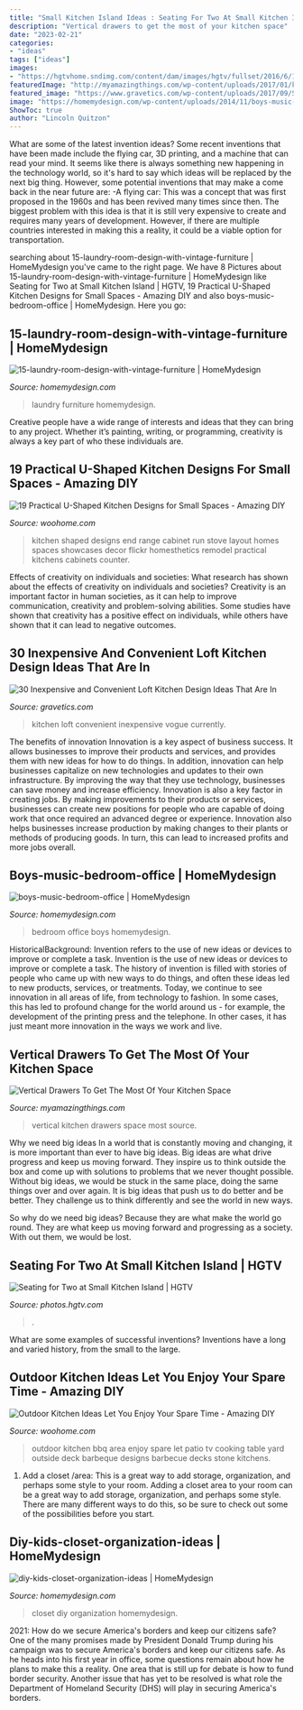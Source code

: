 ```yaml
---
title: "Small Kitchen Island Ideas : Seating For Two At Small Kitchen Island"
description: "Vertical drawers to get the most of your kitchen space"
date: "2023-02-21"
categories:
- "ideas"
tags: ["ideas"]
images:
- "https://hgtvhome.sndimg.com/content/dam/images/hgtv/fullset/2016/6/16/1/FOD16_Lauren-Levant-Bland_Wood-Kitchen_7.jpg.rend.hgtvcom.616.924.suffix/1466108048405.jpeg"
featuredImage: "http://myamazingthings.com/wp-content/uploads/2017/01/knives.jpg"
featured_image: "https://www.gravetics.com/wp-content/uploads/2017/09/Small-loft-kitchen-ideas.jpg"
image: "https://homemydesign.com/wp-content/uploads/2014/11/boys-music-bedroom-office.jpg"
ShowToc: true
author: "Lincoln Quitzon"
---
```



What are some of the latest invention ideas?
Some recent inventions that have been made include the flying car, 3D printing, and a machine that can read your mind. It seems like there is always something new happening in the technology world, so it's hard to say which ideas will be replaced by the next big thing. However, some potential inventions that may make a come back in the near future are: 
-A flying car: This was a concept that was first proposed in the 1960s and has been revived many times since then. The biggest problem with this idea is that it is still very expensive to create and requires many years of development. However, if there are multiple countries interested in making this a reality, it could be a viable option for transportation.

	

		
searching about 15-laundry-room-design-with-vintage-furniture | HomeMydesign you've came to the right page. We have 8 Pictures about 15-laundry-room-design-with-vintage-furniture | HomeMydesign like Seating for Two at Small Kitchen Island | HGTV, 19 Practical U-Shaped Kitchen Designs for Small Spaces - Amazing DIY and also boys-music-bedroom-office | HomeMydesign. Here you go:
		
    
## 15-laundry-room-design-with-vintage-furniture | HomeMydesign

<img loading=lazy src="https://homemydesign.com/wp-content/uploads/2013/02/15-laundry-room-design-with-vintage-furniture.jpg" onerror="this.onerror=null;this.src='https://tse2.mm.bing.net/th?id=OIP.2GiR4-DKOs-y2HNhh3JhigHaK7&amp;pid=15.1';" alt="15-laundry-room-design-with-vintage-furniture | HomeMydesign">

_Source: homemydesign.com_

>laundry furniture homemydesign. 

	

Creative people have a wide range of interests and ideas that they can bring to any project. Whether it’s painting, writing, or programming, creativity is always a key part of who these individuals are.

    
## 19 Practical U-Shaped Kitchen Designs For Small Spaces - Amazing DIY

<img loading=lazy src="http://www.woohome.com/wp-content/uploads/2016/01/u-shaped-kitchen-18.jpg" onerror="this.onerror=null;this.src='https://tse4.mm.bing.net/th?id=OIP.QYkMI4_LsQuTfKKNokwYRQHaKj&amp;pid=15.1';" alt="19 Practical U-Shaped Kitchen Designs for Small Spaces - Amazing DIY">

_Source: woohome.com_

>kitchen shaped designs end range cabinet run stove layout homes spaces showcases decor flickr homesthetics remodel practical kitchens cabinets counter. 

	

Effects of creativity on individuals and societies: What research has shown about the effects of creativity on individuals and societies?
Creativity is an important factor in human societies, as it can help to improve communication, creativity and problem-solving abilities. Some studies have shown that creativity has a positive effect on individuals, while others have shown that it can lead to negative outcomes.

    
## 30 Inexpensive And Convenient Loft Kitchen Design Ideas That Are In

<img loading=lazy src="https://www.gravetics.com/wp-content/uploads/2017/09/Small-loft-kitchen-ideas.jpg" onerror="this.onerror=null;this.src='https://tse3.mm.bing.net/th?id=OIP.LOcxtmvvAZzI8j4mC7fF8QHaJ3&amp;pid=15.1';" alt="30 Inexpensive and Convenient Loft Kitchen Design Ideas That Are In">

_Source: gravetics.com_

>kitchen loft convenient inexpensive vogue currently. 

	

The benefits of innovation
Innovation is a key aspect of business success. It allows businesses to improve their products and services, and provides them with new ideas for how to do things. In addition, innovation can help businesses capitalize on new technologies and updates to their own infrastructure. By improving the way that they use technology, businesses can save money and increase efficiency.
Innovation is also a key factor in creating jobs. By making improvements to their products or services, businesses can create new positions for people who are capable of doing work that once required an advanced degree or experience. Innovation also helps businesses increase production by making changes to their plants or methods of producing goods. In turn, this can lead to increased profits and more jobs overall.

    
## Boys-music-bedroom-office | HomeMydesign

<img loading=lazy src="https://homemydesign.com/wp-content/uploads/2014/11/boys-music-bedroom-office.jpg" onerror="this.onerror=null;this.src='https://tse2.mm.bing.net/th?id=OIP.uqYyKQjvoXBIgj10ZeGXaQHaLH&amp;pid=15.1';" alt="boys-music-bedroom-office | HomeMydesign">

_Source: homemydesign.com_

>bedroom office boys homemydesign. 

	

HistoricalBackground: Invention refers to the use of new ideas or devices to improve or complete a task.
Invention is the use of new ideas or devices to improve or complete a task. The history of invention is filled with stories of people who came up with new ways to do things, and often these ideas led to new products, services, or treatments. Today, we continue to see innovation in all areas of life, from technology to fashion. In some cases, this has led to profound change for the world around us - for example, the development of the printing press and the telephone. In other cases, it has just meant more innovation in the ways we work and live.

    
## Vertical Drawers To Get The Most Of Your Kitchen Space

<img loading=lazy src="http://myamazingthings.com/wp-content/uploads/2017/01/knives.jpg" onerror="this.onerror=null;this.src='https://tse2.mm.bing.net/th?id=OIP.2wwTn4GNKHPx6LjGhhk7gAHaJ3&amp;pid=15.1';" alt="Vertical Drawers To Get The Most Of Your Kitchen Space">

_Source: myamazingthings.com_

>vertical kitchen drawers space most source. 

	

Why we need big ideas
In a world that is constantly moving and changing, it is more important than ever to have big ideas. Big ideas are what drive progress and keep us moving forward. They inspire us to think outside the box and come up with solutions to problems that we never thought possible.
Without big ideas, we would be stuck in the same place, doing the same things over and over again. It is big ideas that push us to do better and be better. They challenge us to think differently and see the world in new ways.

So why do we need big ideas? Because they are what make the world go round. They are what keep us moving forward and progressing as a society. With out them, we would be lost.

    
## Seating For Two At Small Kitchen Island | HGTV

<img loading=lazy src="https://hgtvhome.sndimg.com/content/dam/images/hgtv/fullset/2016/6/16/1/FOD16_Lauren-Levant-Bland_Wood-Kitchen_7.jpg.rend.hgtvcom.616.924.suffix/1466108048405.jpeg" onerror="this.onerror=null;this.src='https://tse4.mm.bing.net/th?id=OIP.kgQ70JNATcpizRxQy5ub2gHaLH&amp;pid=15.1';" alt="Seating for Two at Small Kitchen Island | HGTV">

_Source: photos.hgtv.com_

>. 

	

What are some examples of successful inventions?
Inventions have a long and varied history, from the small to the large.

    
## Outdoor Kitchen Ideas Let You Enjoy Your Spare Time - Amazing DIY

<img loading=lazy src="http://www.woohome.com/wp-content/uploads/2014/02/outdoor-kitchen-15.jpg" onerror="this.onerror=null;this.src='https://tse2.mm.bing.net/th?id=OIP.aBX0IHzMpmdlZpbli8pgXgHaJ4&amp;pid=15.1';" alt="Outdoor Kitchen Ideas Let You Enjoy Your Spare Time - Amazing DIY">

_Source: woohome.com_

>outdoor kitchen bbq area enjoy spare let patio tv cooking table yard outside deck barbeque designs barbecue decks stone kitchens. 

	

1. Add a closet /area: This is a great way to add storage, organization, and perhaps some style to your room.
Adding a closet area to your room can be a great way to add storage, organization, and perhaps some style. There are many different ways to do this, so be sure to check out some of the possibilities before you start.

    
## Diy-kids-closet-organization-ideas | HomeMydesign

<img loading=lazy src="https://homemydesign.com/wp-content/uploads/2015/12/diy-kids-closet-organization-ideas.jpg" onerror="this.onerror=null;this.src='https://tse4.mm.bing.net/th?id=OIP.yYpspr1RetT4Sd-WcwkpkAHaLH&amp;pid=15.1';" alt="diy-kids-closet-organization-ideas | HomeMydesign">

_Source: homemydesign.com_

>closet diy organization homemydesign. 

	

2021: How do we secure America's borders and keep our citizens safe?
One of the many promises made by President Donald Trump during his campaign was to secure America's borders and keep our citizens safe. As he heads into his first year in office, some questions remain about how he plans to make this a reality. One area that is still up for debate is how to fund border security. Another issue that has yet to be resolved is what role the Department of Homeland Security (DHS) will play in securing America's borders.

